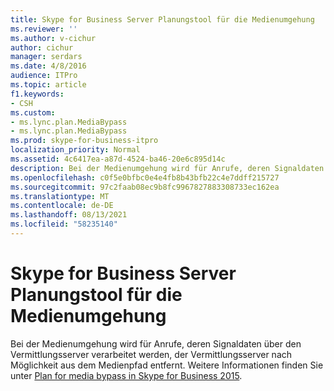 ```yaml
---
title: Skype for Business Server Planungstool für die Medienumgehung
ms.reviewer: ''
ms.author: v-cichur
author: cichur
manager: serdars
ms.date: 4/8/2016
audience: ITPro
ms.topic: article
f1.keywords:
- CSH
ms.custom:
- ms.lync.plan.MediaBypass
- ms.lync.plan.MediaBypass
ms.prod: skype-for-business-itpro
localization_priority: Normal
ms.assetid: 4c6417ea-a87d-4524-ba46-20e6c895d14c
description: Bei der Medienumgehung wird für Anrufe, deren Signaldaten über den Vermittlungsserver verarbeitet werden, der Vermittlungsserver nach Möglichkeit aus dem Medienpfad entfernt. Weitere Informationen finden Sie unter Plan for media bypass in Skype for Business 2015.
ms.openlocfilehash: c0f5e0bfbc0e4e4fb8b43bfb22c4e7ddff215727
ms.sourcegitcommit: 97c2faab08ec9b8fc9967827883308733ec162ea
ms.translationtype: MT
ms.contentlocale: de-DE
ms.lasthandoff: 08/13/2021
ms.locfileid: "58235140"
---
```

# <a name="skype-for-business-server-media-bypass-planning-tool"></a>Skype for Business Server Planungstool für die Medienumgehung
 
Bei der Medienumgehung wird für Anrufe, deren Signaldaten über den Vermittlungsserver verarbeitet werden, der Vermittlungsserver nach Möglichkeit aus dem Medienpfad entfernt. Weitere Informationen finden Sie unter [Plan for media bypass in Skype for Business 2015](../../plan-your-deployment/enterprise-voice-solution/media-bypass.md).
  

